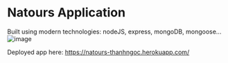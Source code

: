 # Natours Application

Built using modern technologies: nodeJS, express, mongoDB, mongoose...
![image](https://user-images.githubusercontent.com/53690049/136309903-f9d49639-81a0-4de9-911e-76905c9c44dc.png)


Deployed app here: https://natours-thanhngoc.herokuapp.com/


